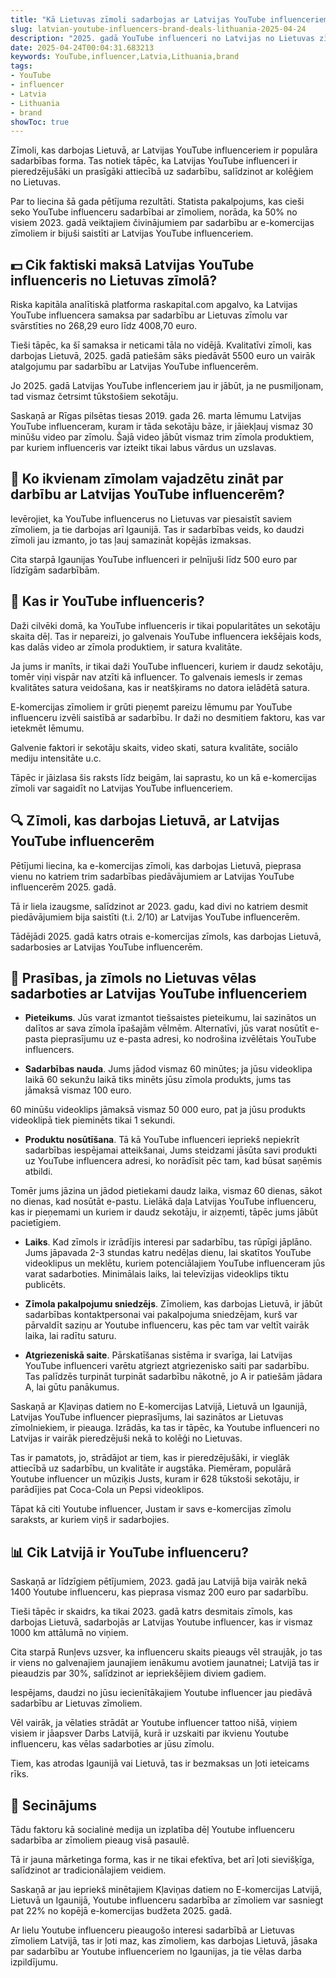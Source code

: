 ```yaml
---
title: "Kā Lietuvas zīmoli sadarbojas ar Latvijas YouTube influenceriem"
slug: latvian-youtube-influencers-brand-deals-lithuania-2025-04-24
description: "2025. gadā YouTube influenceri no Latvijas no Lietuvas zīmoliem pieprasīs vairāk naudas."
date: 2025-04-24T00:04:31.683213
keywords: YouTube,influencer,Latvia,Lithuania,brand
tags:
- YouTube
- influencer
- Latvia
- Lithuania
- brand
showToc: true
---
```


Zīmoli, kas darbojas Lietuvā, ar Latvijas YouTube influenceriem ir populāra sadarbības forma. Tas notiek tāpēc, ka Latvijas YouTube influenceri ir pieredzējušāki un prasīgāki attiecībā uz sadarbību, salīdzinot ar kolēģiem no Lietuvas.

Par to liecina šā gada pētījuma rezultāti. Statista pakalpojums, kas cieši seko YouTube influenceru sadarbībai ar zīmoliem, norāda, ka 50% no visiem 2023. gadā veiktajiem čivinājumiem par sadarbību ar e-komercijas zīmoliem ir bijuši saistīti ar Latvijas YouTube influenceriem.


## 💵 Cik faktiski maksā Latvijas YouTube influenceris no Lietuvas zīmolā?

Riska kapitāla analītiskā platforma raskapital.com apgalvo, ka Latvijas YouTube influencera samaksa par sadarbību ar Lietuvas zīmolu var svārstīties no 268,29 euro līdz 4008,70 euro.

Tieši tāpēc, ka šī samaksa ir neticami tāla no vidējā. Kvalitatīvi zīmoli, kas darbojas Lietuvā, 2025. gadā patiešām sāks piedāvāt 5500 euro un vairāk atalgojumu par sadarbību ar Latvijas YouTube influencerēm.

Jo 2025. gadā Latvijas YouTube inflenceriem jau ir jābūt, ja ne pusmiljonam, tad vismaz četrsimt tūkstošiem sekotāju.

Saskaņā ar Rīgas pilsētas tiesas 2019. gada 26. marta lēmumu Latvijas YouTube influenceram, kuram ir tāda sekotāju bāze, ir jāiekļauj vismaz 30 minūšu video par zīmolu. Šajā video jābūt vismaz trim zīmola produktiem, par kuriem influenceris var izteikt tikai labus vārdus un uzslavas.


## 🎁 Ko ikvienam zīmolam vajadzētu zināt par darbību ar Latvijas YouTube influencerēm?

Ievērojiet, ka YouTube influencerus no Lietuvas var piesaistīt saviem zīmoliem, ja tie darbojas arī Igaunijā. Tas ir sadarbības veids, ko daudzi zīmoli jau izmanto, jo tas ļauj samazināt kopējās izmaksas.

Cita starpā Igaunijas YouTube influenceri ir pelnījuši līdz 500 euro par līdzīgām sadarbībām.


## 👻 Kas ir YouTube influenceris?

Daži cilvēki domā, ka YouTube influenceris ir tikai popularitātes un sekotāju skaita dēļ. Tas ir nepareizi, jo galvenais YouTube influencera iekšējais kods, kas dalās video ar zīmola produktiem, ir satura kvalitāte.

Ja jums ir manīts, ir tikai daži YouTube influenceri, kuriem ir daudz sekotāju, tomēr viņi vispār nav atzīti kā influencer. To galvenais iemesls ir zemas kvalitātes satura veidošana, kas ir neatšķirams no datora ielādētā satura.

E-komercijas zīmoliem ir grūti pieņemt pareizu lēmumu par YouTube influenceru izvēli saistībā ar sadarbību. Ir daži no desmitiem faktoru, kas var ietekmēt lēmumu.

Galvenie faktori ir sekotāju skaits, video skati, satura kvalitāte, sociālo mediju intensitāte u.c.

Tāpēc ir jāizlasa šis raksts līdz beigām, lai saprastu, ko un kā e-komercijas zīmoli var sagaidīt no Latvijas YouTube influenceriem.


## 🔍 Zīmoli, kas darbojas Lietuvā, ar Latvijas YouTube influencerēm

Pētījumi liecina, ka e-komercijas zīmoli, kas darbojas Lietuvā, pieprasa vienu no katriem trim sadarbības piedāvājumiem ar Latvijas YouTube influencerēm 2025. gadā.

Tā ir liela izaugsme, salīdzinot ar 2023. gadu, kad divi no katriem desmit piedāvājumiem bija saistīti (t.i. 2/10) ar Latvijas YouTube influencerēm.

Tādējādi 2025. gadā katrs otrais e-komercijas zīmols, kas darbojas Lietuvā, sadarbosies ar Latvijas YouTube influencerēm.


## 📝 Prasības, ja zīmols no Lietuvas vēlas sadarboties ar Latvijas YouTube influenceriem

- **Pieteikums**. Jūs varat izmantot tiešsaistes pieteikumu, lai sazinātos un dalītos ar sava zīmola īpašajām vēlmēm. Alternatīvi, jūs varat nosūtīt e-pasta pieprasījumu uz e-pasta adresi, ko nodrošina izvēlētais YouTube influencers.

- **Sadarbības nauda**. Jums jādod vismaz 60 minūtes; ja jūsu videoklipa laikā 60 sekunžu laikā tiks minēts jūsu zīmola produkts, jums tas jāmaksā vismaz 100 euro.

60 minūšu videoklips jāmaksā vismaz 50 000 euro, pat ja jūsu produkts videoklipā tiek pieminēts tikai 1 sekundi.

- **Produktu nosūtīšana**. Tā kā YouTube influenceri iepriekš nepiekrīt sadarbības iespējamai atteikšanai, Jums steidzami jāsūta savi produkti uz YouTube influencera adresi, ko norādīsit pēc tam, kad būsat saņēmis atbildi.

Tomēr jums jāzina un jādod pietiekami daudz laika, vismaz 60 dienas, sākot no dienas, kad nosūtāt e-pastu. Lielākā daļa Latvijas YouTube influenceru, kas ir pieņemami un kuriem ir daudz sekotāju, ir aizņemti, tāpēc jums jābūt pacietīgiem.

- **Laiks**. Kad zīmols ir izrādījis interesi par sadarbību, tas rūpīgi jāplāno. Jums jāpavada 2-3 stundas katru nedēļas dienu, lai skatītos YouTube videoklipus un meklētu, kuriem potenciālajiem YouTube influenceram jūs varat sadarboties. Minimālais laiks, lai televīzijas videoklips tiktu publicēts.

- **Zīmola pakalpojumu sniedzējs**. Zīmoliem, kas darbojas Lietuvā, ir jābūt sadarbības kontaktpersonai vai pakalpojuma sniedzējam, kurš var pārvaldīt saziņu ar Youtube influenceru, kas pēc tam var veltīt vairāk laika, lai radītu saturu.

- **Atgriezeniskā saite**. Pārskatīšanas sistēma ir svarīga, lai Latvijas YouTube influenceri varētu atgriezt atgriezenisko saiti par sadarbību. Tas palīdzēs turpināt turpināt sadarbību nākotnē, jo A ir patiešām jādara A, lai gūtu panākumus.

Saskaņā ar Kļaviņas datiem no E-komercijas Latvijā, Lietuvā un Igaunijā, Latvijas YouTube influencer pieprasījums, lai sazinātos ar Lietuvas zīmolniekiem, ir pieauga. Izrādās, ka tas ir tāpēc, ka Youtube influenceri no Latvijas ir vairāk pieredzējuši nekā to kolēģi no Lietuvas.

Tas ir pamatots, jo, strādājot ar tiem, kas ir pieredzējušāki, ir vieglāk attiecībā uz sadarbību, un kvalitāte ir augstāka. Piemēram, populārā Youtube influencer un mūziķis Justs, kuram ir 628 tūkstoši sekotāju, ir parādījies pat Coca-Cola un Pepsi videoklipos. 

Tāpat kā citi Youtube influencer, Justam ir savs e-komercijas zīmolu saraksts, ar kuriem viņš ir sadarbojies. 



## 📊 Cik Latvijā ir YouTube influenceru?

Saskaņā ar līdzīgiem pētījumiem, 2023. gadā jau Latvijā bija vairāk nekā 1400 Youtube influenceru, kas pieprasa vismaz 200 euro par sadarbību.

Tieši tāpēc ir skaidrs, ka tikai 2023. gadā katrs desmitais zīmols, kas darbojas Lietuvā, sadarbojās ar Latvijas Youtube influencer, kas ir vismaz 1000 km attālumā no viņiem.

Cita starpā Runļevs uzsver, ka influenceru skaits pieaugs vēl straujāk, jo tas ir viens no galvenajiem jaunajiem ienākumu avotiem jaunatnei; Latvijā tas ir pieaudzis par 30%, salīdzinot ar iepriekšējiem diviem gadiem.

Iespējams, daudzi no jūsu iecienītākajiem Youtube influencer jau piedāvā sadarbību ar Lietuvas zīmoliem. 

Vēl vairāk, ja vēlaties strādāt ar Youtube influencer tattoo nišā, viņiem visiem ir jāapsver Darbs Latvijā, kurā ir uzskaiti par ikvienu Youtube influenceru, kas vēlas sadarboties ar jūsu zīmolu.

Tiem, kas atrodas Igaunijā vai Lietuvā, tas ir bezmaksas un ļoti ieteicams rīks.


## 📢 Secinājums

Tādu faktoru kā socialinė medija un izplatība dēļ Youtube influenceru sadarbība ar zīmoliem pieaug visā pasaulē.

Tā ir jauna mārketinga forma, kas ir ne tikai efektīva, bet arī ļoti sievišķīga, salīdzinot ar tradicionālajiem veidiem. 

Saskaņā ar jau iepriekš minētajiem Kļaviņas datiem no E-komercijas Latvijā, Lietuvā un Igaunijā, Youtube influenceru sadarbība ar zīmoliem var sasniegt pat 22% no kopējā e-komercijas budžeta 2025. gadā. 

Ar lielu Youtube influenceru pieaugošo interesi sadarbībā ar Lietuvas zīmoliem Latvijā, tas ir ļoti maz, kas zīmoliem, kas darbojas Lietuvā, jāsaka par sadarbību ar Youtube influenceriem no Igaunijas, ja tie vēlas darba izpildījumu.
